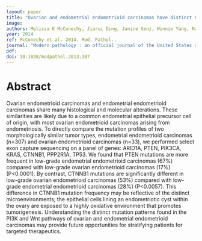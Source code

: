 ```yaml
---
layout: paper
title: "Ovarian and endometrial endometrioid carcinomas have distinct CTNNB1 and PTEN mutation profiles."
image: 
authors: Melissa K McConechy, Jiarui Ding, Janine Senz, Winnie Yang, Nataliya Melnyk, Alicia A Tone, Leah M Prentice, Kimberly C Wiegand, Jessica N McAlpine, Sohrab P Shah, Cheng-Han Lee, Paul J Goodfellow, C Blake Gilks, David G Huntsman
year: 2014
ref: McConechy et al. 2014. Mod. Pathol..
journal: "Modern pathology : an official journal of the United States and Canadian Academy of Pathology, Inc. 2014 27(1):128-34"
pdf: 
doi: 10.1038/modpathol.2013.107
---
```


# Abstract

Ovarian endometrioid carcinomas and endometrial endometrioid carcinomas share many histological and molecular alterations. These similarities are likely due to a common endometrial epithelial precursor cell of origin, with most ovarian endometrioid carcinomas arising from endometriosis. To directly compare the mutation profiles of two morphologically similar tumor types, endometrial endometrioid carcinomas (n=307) and ovarian endometrioid carcinomas (n=33), we performed select exon capture sequencing on a panel of genes: ARID1A, PTEN, PIK3CA, KRAS, CTNNB1, PPP2R1A, TP53. We found that PTEN mutations are more frequent in low-grade endometrial endometrioid carcinomas (67%) compared with low-grade ovarian endometrioid carcinomas (17%) (P<0.0001). By contrast, CTNNB1 mutations are significantly different in low-grade ovarian endometrioid carcinomas (53%) compared with low-grade endometrial endometrioid carcinomas (28%) (P<0.0057). This difference in CTNNB1 mutation frequency may be reflective of the distinct microenvironments; the epithelial cells lining an endometriotic cyst within the ovary are exposed to a highly oxidative environment that promotes tumorigenesis. Understanding the distinct mutation patterns found in the PI3K and Wnt pathways of ovarian and endometrial endometrioid carcinomas may provide future opportunities for stratifying patients for targeted therapeutics.

